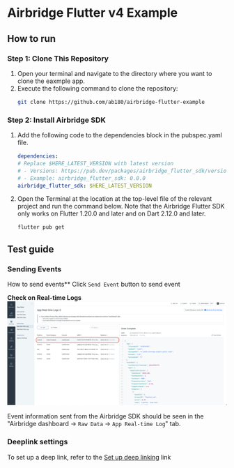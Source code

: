 # Airbridge Flutter v4 Example

## How to run
### Step 1: Clone This Repository

1.  Open your terminal and navigate to the directory where you want to clone the eaxmple app.
2.  Execute the following command to clone the repository:
    ```bash
    git clone https://github.com/ab180/airbridge-flutter-example
    ```

### Step 2: Install Airbridge SDK
1. Add the following code to the dependencies block in the pubspec.yaml file.
    ```yaml
    dependencies:
    # Replace $HERE_LATEST_VERSION with latest version
    # - Versions: https://pub.dev/packages/airbridge_flutter_sdk/versions
    # - Example: airbridge_flutter_sdk: 0.0.0
    airbridge_flutter_sdk: $HERE_LATEST_VERSION
    ```
2. Open the Terminal at the location at the top-level file of the relevant project and run the command below. Note that the Airbridge Flutter SDK only works on Flutter 1.20.0 and later and on Dart 2.12.0 and later.
    ```bash
    flutter pub get
    ```

## Test guide

### Sending Events
How to send events**
Click `Send Event` button to send event

**Check on Real-time Logs**
<img src="./../screenshot/Screenshot_track_event_log.png"  width="1000">

Event information sent from the Airbridge SDK should be seen in the "Airbridge dashboard → `Raw Data` → `App Real-time Log`" tab.

### Deeplink settings
To set up a deep link, refer to the [Set up deep linking](https://help.airbridge.io/en/developers/flutter-sdk-v4#set-up-deep-linking) link
